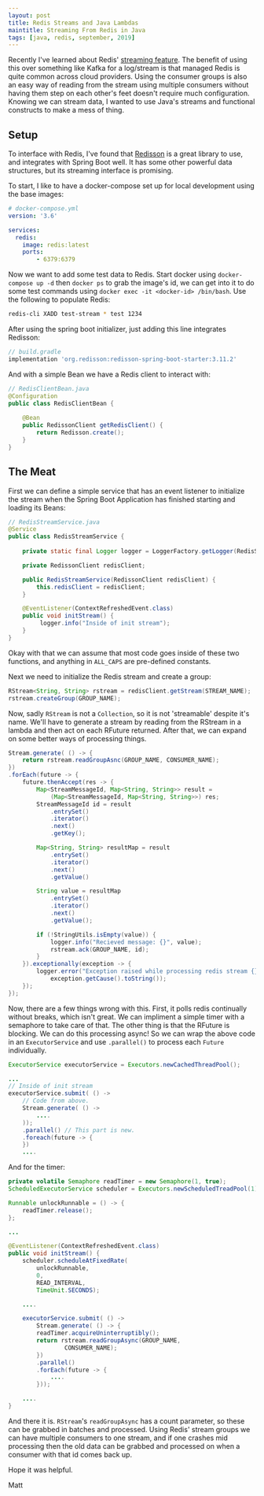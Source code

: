 ```yaml
---
layout: post
title: Redis Streams and Java Lambdas
maintitle: Streaming From Redis in Java
tags: [java, redis, september, 2019]
---
```


Recently I've learned about Redis' [streaming feature](https://redis.io/topics/streams-intro).  The benefit of using this over something like Kafka for a log/stream is that managed Redis is quite common across cloud providers.  Using the consumer groups is also an easy way of reading from the stream using multiple consumers without having them step on each other's feet doesn't require much configuration.  Knowing we can stream data, I wanted to use Java's streams and functional constructs to make a mess of thing.

## Setup
To interface with Redis, I've found that [Redisson](https://github.com/redisson/redisson/tree/master/redisson-spring-boot-starter#spring-boot-starter) is a great library to use, and integrates with Spring Boot well.  It has some other powerful data structures, but its streaming interface is promising.

To start, I like to have a docker-compose set up for local development using the base images:
```yaml
# docker-compose.yml
version: '3.6'

services:
  redis:
    image: redis:latest
    ports:
        - 6379:6379
```

Now we want to add some test data to Redis.  Start docker using `docker-compose up -d` then `docker ps` to grab the image's id, we can get into it to do some test commands using `docker exec -it <docker-id> /bin/bash`.
Use  the following to populate Redis:
```bash
redis-cli XADD test-stream * test 1234
```

After using the spring boot initializer, just adding this line integrates Redisson:
```groovy
// build.gradle
implementation 'org.redisson:redisson-spring-boot-starter:3.11.2'
```

And with a simple Bean we have a Redis client to interact with:
```java
// RedisClientBean.java
@Configuration
public class RedisClientBean {
            
    @Bean
    public RedissonClient getRedisClient() {
        return Redisson.create();
    }   
}
```

## The Meat

First we can define a simple service that has an event listener to initialize the stream when the Spring Boot Application has finished starting and loading its Beans:
```java
// RedisStreamService.java
@Service
public class RedisStreamService {
    
    private static final Logger logger = LoggerFactory.getLogger(RedisStreamService.class);

    private RedissonClient redisClient;

    public RedisStreamService(RedissonClient redisClient) {
        this.redisClient = redisClient;
    }

    @EventListener(ContextRefreshedEvent.class)
    public void initStream() {
         logger.info("Inside of init stream");
    }
}
```

Okay with that we can assume that most code goes inside of these two functions, and anything in `ALL_CAPS` are pre-defined constants.

Next we need to initialize the Redis stream and create a group:
```java
RStream<String, String> rstream = redisClient.getStream(STREAM_NAME);
rstream.createGroup(GROUP_NAME);
```

Now, sadly `RStream` is not a `Collection`, so it is not 'streamable' despite it's name.  We'll have to generate a stream by reading from the RStream in a lambda and then act on each RFuture returned.  After that, we can expand on some better ways of processing things.
```java
Stream.generate( () -> {
    return rstream.readGroupAsnc(GROUP_NAME, CONSUMER_NAME);
})
.forEach(future -> {
    future.thenAccept(res -> {
        Map<StreamMessageId, Map<String, String>> result =
            (Map<StreamMessageId, Map<String, String>>) res;
        StreamMessageId id = result
            .entrySet()
            .iterator()
            .next()
            .getKey();

        Map<String, String> resultMap = result
            .entrySet()
            .iterator()
            .next()
            .getValue()

        String value = resultMap
            .entrySet()
            .iterator()
            .next()
            .getValue();

        if (!StringUtils.isEmpty(value)) {
            logger.info("Recieved message: {}", value);
            rstream.ack(GROUP_NAME, id);
        }
    }).exceptionally(exception -> {
        logger.error("Exception raised while processing redis stream {}",
            exception.getCause().toString());
    });
});
```

Now, there are a few things wrong with this.  First, it polls redis continually without breaks, which isn't great.  We can impliment a simple timer with a semaphore to take care of that.  The other thing is that the RFuture is blocking.  We can do this processing async!  So we can wrap the above code in an `ExecutorService` and use `.parallel()` to process each `Future` individually.

```java
ExecutorService executorService = Executors.newCachedThreadPool();

...
// Inside of init stream
executorService.submit( () ->
    // Code from above.
    Stream.generate( () ->
        ....
    ));
    .parallel() // This part is new.
    .foreach(future -> {
    })
    ....
```

And for the timer:
```java
private volatile Semaphore readTimer = new Semaphore(1, true);
ScheduledExecutorService scheduler = Executors.newScheduledTreadPool(1);

Runnable unlockRunnable = () -> {
    readTimer.release();
};

...

@EventListener(ContextRefreshedEvent.class)
public void initStream() {
    scheduler.scheduleAtFixedRate(
        unlockRunnable,
        0,
        READ_INTERVAL,
        TimeUnit.SECONDS);

    ....

    executorService.submit( () ->
        Stream.generate( () -> {
	    readTimer.acquireUninterruptibly();
	    return rstream.readGroupAsync(GROUP_NAME, 
                CONSUMER_NAME);
        })
        .parallel()
        .forEach(future -> {
            ....
        }));

    ....
}
```

And there it is.  `RStream`'s `readGroupAsync` has a count parameter, so these can be grabbed in batches and processed.  Using Redis' stream groups we can have multiple consumers to one stream, and if one crashes mid processing then the old data can be grabbed and processed on when a consumer with that id comes back up.

Hope it was helpful.

Matt
